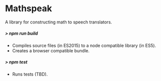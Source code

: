 # Mathspeak

A library for constructing math to speech translators.

##### > npm run build

* Compiles source files (in ES2015) to a node compatible library (in ES5).
* Creates a browser compatible bundle.

##### > npm test

* Runs tests (TBD).
